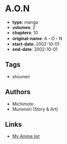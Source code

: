 # A.O.N

-   **type**: manga
-   **volumes**: 2
-   **chapters**: 10
-   **original-name**: A・O・N
-   **start-date**: 2002-10-01
-   **end-date**: 2002-10-01

## Tags

-   shounen

## Authors

-   Michimoto
-   Munenori (Story & Art)

## Links

-   [My Anime list](https://myanimelist.net/manga/19035/AON)
